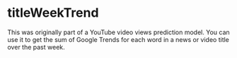 # titleWeekTrend
This was originally part of a YouTube video views prediction model. You can use it to get the sum of Google Trends for each word in a news or video title over the past week.
